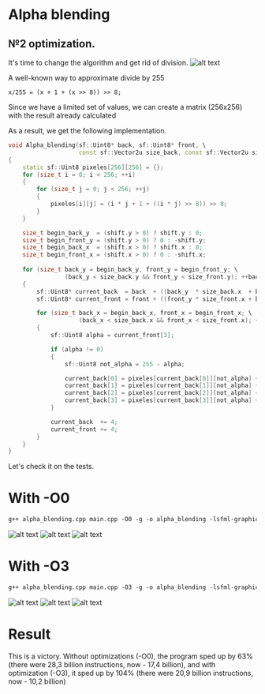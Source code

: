 # Alpha blending

## №2 optimization.

It's time to change the algorithm and get rid of division.
![alt text](Images/angry.jpg)

A well-known way to approximate divide by 255
```
x/255 = (x + 1 + (x >> 8)) >> 8;
```

Since we have a limited set of values, we can create a matrix (256x256) with the result already calculated

As a result, we get the following implementation.

```C++
void Alpha_blending(sf::Uint8* back, sf::Uint8* front, \
                    const sf::Vector2u size_back, const sf::Vector2u size_front, const sf::Vector2i shift)
{
    static sf::Uint8 pixeles[256][256] = {};
    for (size_t i = 0; i < 256; ++i)
    {
        for (size_t j = 0; j < 256; ++j)
        {
            pixeles[i][j] = (i * j + 1 + ((i * j) >> 8)) >> 8;
        }
    }

    size_t begin_back_y  = (shift.y > 0) ? shift.y : 0;
    size_t begin_front_y = (shift.y > 0) ? 0 : -shift.y;
    size_t begin_back_x  = (shift.x > 0) ? shift.x : 0;
    size_t begin_front_x = (shift.x > 0) ? 0 : -shift.x;
    
    for (size_t back_y = begin_back_y, front_y = begin_front_y; \
                (back_y < size_back.y && front_y < size_front.y); ++back_y, ++front_y)
    {
        sf::Uint8* current_back  = back  + ((back_y  * size_back.x  + begin_back_x)  << 2);
        sf::Uint8* current_front = front + ((front_y * size_front.x + begin_front_x) << 2);

        for (size_t back_x = begin_back_x, front_x = begin_front_x; \
                    (back_x < size_back.x && front_x < size_front.x); ++back_x, ++front_x)
        {
            sf::Uint8 alpha = current_front[3];

            if (alpha != 0)
            {
                sf::Uint8 not_alpha = 255 - alpha;

                current_back[0] = pixeles[current_back[0]][not_alpha] + pixeles[current_front[0]][alpha];
                current_back[1] = pixeles[current_back[1]][not_alpha] + pixeles[current_front[1]][alpha];
                current_back[2] = pixeles[current_back[2]][not_alpha] + pixeles[current_front[2]][alpha];
                current_back[3] = pixeles[current_back[3]][not_alpha] + pixeles[current_front[3]][alpha];
            }

            current_back  += 4;
            current_front += 4;
        }
    }
}
```

Let's check it on the tests.
# With -O0 
```makefile
g++ alpha_blending.cpp main.cpp -O0 -g -o alpha_blending -lsfml-graphics 
```

![alt text](Images/test_2(0).png "The hottest function")
![alt text](Images/test_2(1).png "Important thing")
![alt text](Images/test2_graph.svg "Graph profile")

# With -O3

```makefile
g++ alpha_blending.cpp main.cpp -O3 -g -o alpha_blending -lsfml-graphics 
```

![alt text](Images/test_2(2).png "The hottest function")
![alt text](Images/test_2(3).png "Important thing")
![alt text](Images/test2_1graph.svg "Graph profile")

# Result 

This is a victory. Without optimizations (-O0), the program sped up by 63% (there were 28,3 billion instructions, now - 17,4 billion), and with optimization (-O3), it sped up by 104% (there were 20,9 billion instructions, now - 10,2 billion)
